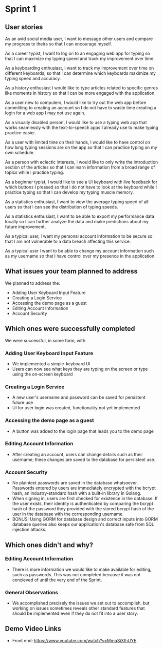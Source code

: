 # Sprint 1

## User stories

As an avid social media user, I want to message other users and compare my progress to theirs so that I can encourage myself.

As a career typist, I want to log on to an engaging web app for typing so that I can maximize my typing speed and track my improvement over time.

As a keyboarding enthusiast, I want to track my improvement over time on different keyboards, so that I can determine which keyboards maximize my typing speed and accuracy.

As a history enthusiast I would like to type articles related to specific genres like moments in history so that I can be more engaged with the application.

As a user new to computers, I would like to try out the web app before committing to creating an account so I do not have to waste time creating a login for a web app I may not use again.

As a visually disabled person, I would like to use a typing web app that works seamlessly with the text-to-speech apps I already use to make typing practice easier.

As a user with limited time on their hands, I would like to have control on how long typing sessions are on the app so that I can practice typing on my own schedule.

As a person with eclectic interests, I would like to only write the introduction section of the articles so that I can learn information from a broad range of topics while I practice typing. 

As a beginner typist, I would like to see a UI keyboard with live feedback for which buttons I pressed so that I do not have to look at the keyboard while I practice typing so that I can develop my typing muscle memory.

As a statistics enthusiast, I want to view the average typing speed of all users so that I can see the distribution of typing speeds.

As a statistics enthusiast, I want to be able to export my performance data locally so I can further analyze the data and make predictions about my future improvement.

As a typical user, I want my personal account information to be secure so that I am not vulnerable to a data breach affecting this service.

As a typical user I want to be able to change my account information such as my username so that I have control over my presence in the application.

## What issues your team planned to address

We planned to address the:
- Adding User Keyboard Input Feature
- Creating a Login Service
- Accessing the demo page as a guest
- Editing Account Information
- Account Security

## Which ones were successfully completed
We were successful, in some form, with:
### Adding User Keyboard Input Feature
- We implemented a simple-keyboard UI
- Users can now see what keys they are typing on the screen or type using the on-screen keyboard
### Creating a Login Service
- A new user's username and password can be saved for persistent future use
- UI for user login was created, functionality not yet implemented
### Accessing the demo page as a guest
- A button was added to the login page that leads you to the demo page
### Editing Account Information
- After creating an account, users can change details such as their username; these changes are saved to the database for persistent use.
### Account Security
- No plaintext passwords are saved in the database whatsoever. Passwords entered by users are immediately encrypted with the bcrypt hash, an industry-standard hash with a built-in library in Golang. 
- When signing in, users are first checked for existence in the database. If the user exists, their identity is authenticated by comparing the bcrypt hash of the password they provided with the stored bcrypt hash of the user in the database with the corresponding username. 
- BONUS: Using GORM for database design and correct inputs into GORM database queries also keeps our application's database safe from SQL injection attacks.

## Which ones didn't and why?
### Editing Account Information
- There is more information we would like to make available for editing, such as passwords. This was not completed because it was not concieved of until the very end of the Sprint. 
### General Observations 
- We accomplished precisely the issues we set out to accomplish, but working on issues sometimes reveals other standard features that should be implemented even if they do not fit into a user story. 
## Demo Video Links
- Front end: https://www.youtube.com/watch?v=MmqSiXthUYE
